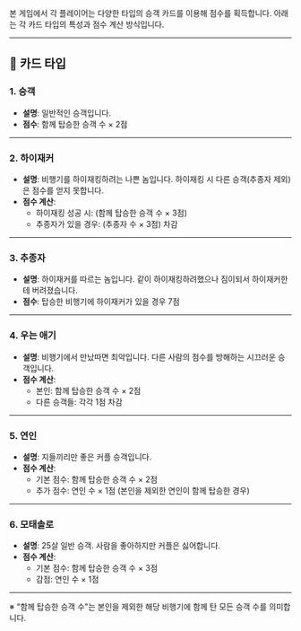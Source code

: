 
본 게임에서 각 플레이어는 다양한 타입의 승객 카드를 이용해 점수를 획득합니다. 아래는 각 카드 타입의 특성과 점수 계산 방식입니다.

---

## 🎫 카드 타입

### 1. 승객
- **설명**: 일반적인 승객입니다.
- **점수**: 함께 탑승한 승객 수 × 2점

---

### 2. 하이재커
- **설명**: 비행기를 하이재킹하려는 나쁜 놈입니다. 하이재킹 시 다른 승객(추종자 제외)은 점수를 얻지 못합니다.
- **점수 계산**:
  - 하이재킹 성공 시: (함께 탑승한 승객 수 × 3점)  
  - 추종자가 있을 경우: (추종자 수 × 3점) 차감

---

### 3. 추종자
- **설명**: 하이재커를 따르는 놈입니다. 같이 하이재킹하려했으나 짐이되서 하이재커한테 버려졌습니다.
- **점수**: 탑승한 비행기에 하이재커가 있을 경우 7점

---

### 4. 우는 애기
- **설명**: 비행기에서 만났따면 최악입니다. 다른 사람의 점수를 방해하는 시끄러운 승객입니다.
- **점수 계산**:
  - 본인: 함께 탑승한 승객 수 × 2점
  - 다른 승객들: 각각 1점 차감

---

### 5. 연인
- **설명**: 지들끼리만 좋은 커플 승객입니다.
- **점수 계산**:
  - 기본 점수: 함께 탑승한 승객 수 × 2점
  - 추가 점수: 연인 수 × 1점 (본인을 제외한 연인이 함께 탑승한 경우)

---

### 6. 모태솔로
- **설명**: 25살 일반 승객. 사람을 좋아하지만 커플은 싫어합니다.
- **점수 계산**:
  - 기본 점수: 함께 탑승한 승객 수 × 3점
  - 감점: 연인 수 × 1점

---

※ "함께 탑승한 승객 수"는 본인을 제외한 해당 비행기에 함께 탄 모든 승객 수를 의미합니다.